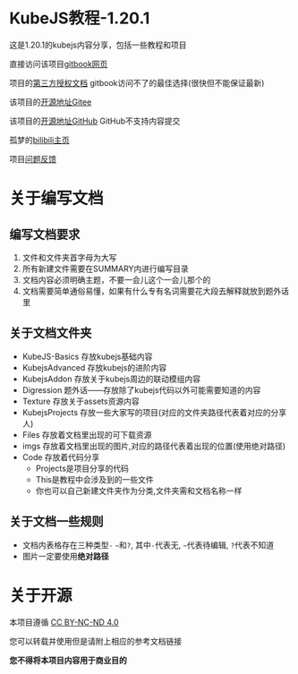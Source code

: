 # KubeJS教程-1.20.1
这是1.20.1的kubejs内容分享，包括一些教程和项目

直接访问该项目[gitbook网页](https://gumeng.gitbook.io/kubejs-jiao-cheng-1.20.1)

项目的[第三方授权文档](https://docs.mihono.cn/zh/modpack/kubejs/1.20.1/KubeJSCourse/README) gitbook访问不了的最佳选择(很快但不能保证最新)

该项目的[开源地址Gitee](https://gitee.com/gumengmengs/kubejs-course)

该项目的[开源地址GitHub](https://github.com/Gu-meng/kubejs-course) GitHub不支持内容提交

孤梦的[bilibili主页](https://space.bilibili.com/16632546)

项目[问题反馈](https://gitee.com/gumengmengs/kubejs-course/issues/new/choose)

# 关于编写文档
## 编写文档要求 
1. 文件和文件夹首字母为大写
2. 所有新建文件需要在SUMMARY内进行编写目录
3. 文档内容必须明确主题，不要一会儿这个一会儿那个的
4. 文档需要简单通俗易懂，如果有什么专有名词需要花大段去解释就放到题外话里
## 关于文档文件夹
* KubeJS-Basics 存放kubejs基础内容
* KubejsAdvanced 存放kubejs的进阶内容
* KubejsAddon 存放关于kubejs周边的联动模组内容
* Digression 题外话——存放除了kubejs代码以外可能需要知道的内容
* Texture 存放关于assets资源内容
* KubejsProjects 存放一些大家写的项目(对应的文件夹路径代表着对应的分享人)
* Files 存放着文档里出现的可下载资源
* imgs 存放着文档里出现的图片,对应的路径代表着出现的位置(使用绝对路径)
* Code 存放着代码分享
  * Projects是项目分享的代码
  * This是教程中会涉及到的一些文件
  * 你也可以自己新建文件夹作为分类,文件夹需和文档名称一样
## 关于文档一些规则
* 文档内表格存在三种类型`-` `~`和`?`, 其中`-`代表无, `~`代表待编辑, `?`代表不知道
* 图片一定要使用**绝对路径**

# 关于开源
本项目遵循 [CC BY-NC-ND 4.0](https://creativecommons.org/licenses/by-nc-sa/4.0/deed.en)

您可以转载并使用但是请附上相应的参考文档链接

**您不得将本项目内容用于商业目的**